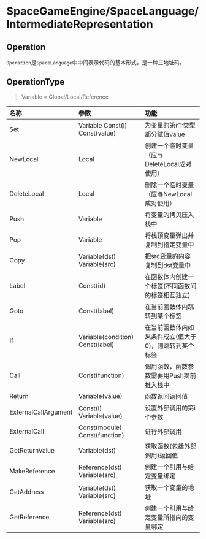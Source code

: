 ﻿# SpaceGameEngine/SpaceLanguage/IntermediateRepresentation
## Operation
`Operation`是`SpaceLanguage`中中间表示代码的基本形式，是一种三地址码。
## OperationType
> Variable = Global/Local/Reference

|名称|参数|功能|
|:-|:-|:-|
|Set|Variable Const(i) Const(value)|为变量的第i个类型部分赋值value|
|NewLocal|Local|创建一个临时变量（应与DeleteLocal成对使用）|
|DeleteLocal|Local|删除一个临时变量（应与NewLocal成对使用）|
|Push|Variable|将变量的拷贝压入栈中|
|Pop|Variable|将栈顶变量弹出并复制到指定变量中|
|Copy|Variable(dst) Variable(src)|把src变量的内容复制到dst变量中|
|Label|Const(id)|在函数体内创建一个标签(不同函数间的标签相互独立)|
|Goto|Const(label)|在当前函数体内跳转到某个标签|
|If|Variable(condition) Const(label)|在当前函数体内如果条件成立(值大于0)，则跳转到某个标签|
|Call|Const(function)|调用函数，函数参数需要用Push提前推入栈中|
|Return|Variable(value)|函数返回返回值|
|ExternalCallArgument|Const(i) Variable(value)|设置外部调用的第i个参数|
|ExternalCall|Const(module) Const(function)|进行外部调用|
|GetReturnValue|Variable(dst)|获取函数(包括外部调用)返回值|
|MakeReference|Reference(dst) Variable(src)|创建一个引用与给定变量绑定|
|GetAddress|Variable(dst) Variable(src)|获取一个变量的地址|
|GetReference|Reference(dst) Variable(src)|创建一个引用与给定变量所指向的变量绑定|